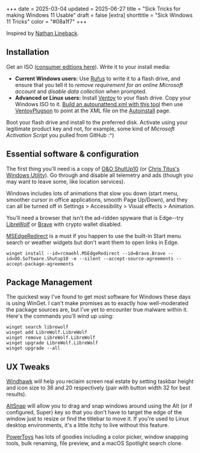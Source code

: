 +++
date = 2025-03-04
updated = 2025-06-27
title = "Sick Tricks for making Windows 11 Usable"
draft = false
[extra]
shorttitle = "Sick Windows 11 Tricks"
color = "#08a1f7"
+++

Inspired by [Nathan Lineback](http://toastytech.com/guis/indexwindows.html).

## Installation

Get an ISO ([consumer editions here](https://www.microsoft.com/software-download/windows11)). Write it to your install media:

* **Current Windows users:** Use [Rufus](https://rufus.ie/en/) to write it to a flash drive, and ensure that you tell it to *remove requirement for an online Microsoft account* and *disable data collection* when prompted.
* **Advanced or Linux users:** Install [Ventoy](https://www.ventoy.net/en/index.html) to your flash drive. Copy your Windows ISO to it. [Build an autounattend.xml with this tool](https://schneegans.de/windows/unattend-generator/) then use [VentoyPlugson](https://ventoy.net/en/plugin_plugson.html) to point at the XML file on the [Autoinstall](https://ventoy.net/en/plugin_autoinstall.html) page.

Boot your flash drive and install to the preferred disk. Activate using your legitimate product key and not, for example, some kind of *Microsoft Activation Script* you pulled from GitHub :^)

## Essential software & configuration

The first thing you'll need is a copy of [O&O ShutUp10](https://www.oo-software.com/en/shutup10) (or [Chris Titus's Windows Utility](https://github.com/ChrisTitusTech/winutil)). Go through and disable all telemetry and ads (though you may want to leave some, like location services).

Windows includes lots of animations that slow you down (start menu, smoother cursor in office applications, smooth Page Up/Down), and they can all be turned off in Settings > Accessibility > Visual effects > Animation.

You'll need a browser that isn't the ad-ridden spyware that is Edge--try [LibreWolf](https://librewolf.net/) or [Brave](https://brave.com/) with crypto wallet disabled.

[MSEdgeRedirect](https://github.com/rcmaehl/MSEdgeRedirect?tab=readme-ov-file) is a must if you happen to use the built-in Start menu search or weather widgets but don't want them to open links in Edge.

```batch
winget install --id=rcmaehl.MSEdgeRedirect --id=Brave.Brave --id=OO.Software.Shutup10 -e --silent --accept-source-agreements --accept-package-agreements
```

## Package Management

The quickest way I've found to get most software for Windows these days is using WinGet. I can't make promises as to exactly how well-moderated the package sources are, but I've yet to encounter
true malware within it. Here's the commands you'll wind up using:

```batch
winget search librewolf
winget add LibreWolf.LibreWolf
winget remove LibreWolf.LibreWolf
winget upgrade LibreWolf.LibreWolf
winget upgrade --all
```

## UX Tweaks

[Windhawk](https://windhawk.net/) will help you reclaim screen real estate by setting taskbar height and icon size to 36 and 20 respectively (pair with button width 32 for best results).

[AltSnap](https://github.com/RamonUnch/AltSnap) will allow you to drag and snap windows around using the Alt (or if configured, Super) key so that you don't have to target the edge of the window just to resize or find the titlebar to move it. If you're used to Linux desktop environments, it's a little itchy to live without this feature.

[PowerToys](https://learn.microsoft.com/en-us/windows/powertoys/) has lots of goodies including a color picker, window snapping tools, bulk renaming, file preview, and a macOS Spotlight search clone.
